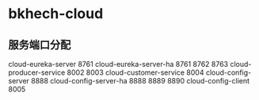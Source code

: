 # bkhech-cloud

## 服务端口分配
cloud-eureka-server 8761
cloud-eureka-server-ha 8761 8762 8763
cloud-producer-service 8002 8003
cloud-customer-service 8004
cloud-config-server 8888
cloud-config-server-ha 8888 8889 8890
cloud-config-client 8005